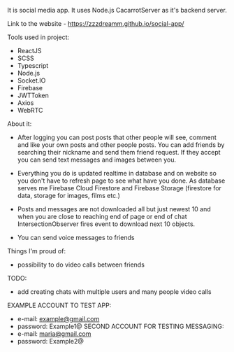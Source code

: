 It is social media app. It uses Node.js CacarrotServer as it's backend server.

Link to the website - https://zzzdreamm.github.io/social-app/

Tools used in project:
- ReactJS
- SCSS
- Typescript
- Node.js
- Socket.IO
- Firebase
- JWTToken
- Axios
- WebRTC

About it:

- After logging you can post posts that other people will see, comment and like your own posts and other people posts. You can add friends by searching their nickname and send them friend request. If they accept you can send text messages and images between you.

- Everything you do is updated realtime in database and on website so you don't have to refresh page to see what have you done.
As database serves me Firebase Cloud Firestore and Firebase Storage (firestore for data, storage for images, films etc.)

- Posts and messages are not downloaded all but just newest 10 and when you are close to reaching end of page or end of chat IntersectionObserver fires event to download next 10 objects.
- You can send voice messages to friends 

Things I'm proud of:
- possibility to do video calls between friends

TODO:
- add creating chats with multiple users and many people video calls



EXAMPLE ACCOUNT TO TEST APP:
- e-mail: example@gmail.com
- password: Example1@
SECOND ACCOUNT FOR TESTING MESSAGING:
- e-mail: maria@gmail.com
- password: Example2@
